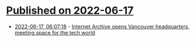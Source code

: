 # [Published on 2022-06-17](index.md)

* [2022-06-17, 06:07:18](https://news.ycombinator.com/item?id=31774608) - [Internet Archive opens Vancouver headquarters, meeting space for the tech world](https://vancouversun.com/news/local-news/the-internet-archive-opens-headquarters-meeting-space-for-the-tech-world)
